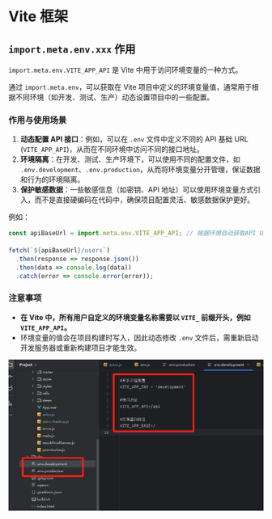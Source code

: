 # Vite 框架

## `import.meta.env.xxx` 作用

`import.meta.env.VITE_APP_API` 是 Vite 中用于访问环境变量的一种方式。

通过 `import.meta.env`，可以获取在 Vite 项目中定义的环境变量值，通常用于根据不同环境（如开发、测试、生产）动态设置项目中的一些配置。

### 作用与使用场景

1. **动态配置 API 接口**：例如，可以在 `.env` 文件中定义不同的 API 基础 URL (`VITE_APP_API`)，从而在不同环境中访问不同的接口地址。
2. **环境隔离**：在开发、测试、生产环境下，可以使用不同的配置文件，如 `.env.development`、`.env.production`，从而将环境变量分开管理，保证数据和行为的环境隔离。
3. **保护敏感数据**：一些敏感信息（如密钥、API 地址）可以使用环境变量方式引入，而不是直接硬编码在代码中，确保项目配置灵活、敏感数据保护更好。

例如：

```js
const apiBaseUrl = import.meta.env.VITE_APP_API; // 根据环境自动获取API URL

fetch(`${apiBaseUrl}/users`)
  .then(response => response.json())
  .then(data => console.log(data))
  .catch(error => console.error(error));
```

### 注意事项

- **在 Vite 中，所有用户自定义的环境变量名称需要以 `VITE_` 前缀开头，例如 `VITE_APP_API`。**
- 环境变量的值会在项目构建时写入，因此动态修改 `.env` 文件后，需重新启动开发服务器或重新构建项目才能生效。

![image-20241014092344340](https://raw.githubusercontent.com/xupengboo/xupengboo-picture/main/img/image-20241014092344340.png)
